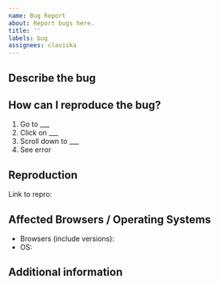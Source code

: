 ```yaml
---
name: Bug Report
about: Report bugs here.
title: ''
labels: bug
assignees: claviska
---
```


## Describe the bug

<!-- Please provide a brief description of the bug below this line. -->



## How can I reproduce the bug?

1. Go to ___
2. Click on ___
3. Scroll down to ___
4. See error



## Reproduction

<!--
IMPORTANT!

If the bug isn't obvious, please post a minimal reproduction using CodePen or JSFiddle. Avoid using cloud-based IDEs such as CodeSandbox and StackBlitz, as make things a lot harder for me to verify.

A MINIMAL REPRO WILL GET YOUR BUG RESOLVED FASTER!

TIP: use the CodePen button on any example in the docs to open a new pen
-->

Link to repro: 



## Affected Browsers / Operating Systems

 - Browsers (include versions):
 - OS: 



## Additional information

<!-- Provide any additional information about the bug below this line. -->

